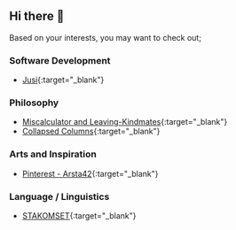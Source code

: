 ## Hi there 👋

Based on your interests, you may want to check out;
  ### Software Development
  - [Jusi](https://github.com/unviva/jusi){:target="_blank"}
    
  ### Philosophy
  - [Miscalculator and Leaving-Kindmates](https://notes-sigma-rust.vercel.app/){:target="_blank"}
  - [Collapsed Columns](https://www.barnesandnoble.com/w/collapsed-columns-zg-r-arslan/1143306364){:target="_blank"}
    
  ### Arts and Inspiration
  - [Pinterest - Arsta42](https://pinterest.com/arsta42){:target="_blank"}

  ### Language / Linguistics
  - [STAKOMSET](https://github.com/unviva/STAKOMSET){:target="_blank"}


<!--
**unviva/unviva** is a ✨ _special_ ✨ repository because its `README.md` (this file) appears on your GitHub profile.

Here are some ideas to get you started:

- 🔭 I’m currently working on ...
- 🌱 I’m currently learning ...
- 👯 I’m looking to collaborate on ...
- 🤔 I’m looking for help with ...
- 💬 Ask me about ...
- 📫 How to reach me: ...
- 😄 Pronouns: ...
- ⚡ Fun fact: ...
-->
